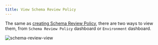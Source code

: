 ```yaml
---
title: View Schema Review Policy
---
```


The same as [creating Schema Review Policy](/docs/sql-review/review-policy/create-schema-review-policy), there are two ways to view them, from `Schema Review Policy` dashboard or `Environment` dashboard.

![schema-review-view](/content/docs/schema-review-view.gif)
